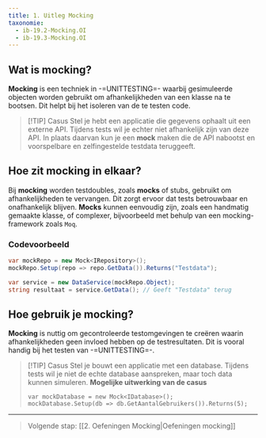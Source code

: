 ```yaml
---
title: 1. Uitleg Mocking
taxonomie:
  - ib-19.2-Mocking.OI
  - ib-19.3-Mocking.OI
---
```


## Wat is mocking?
**Mocking** is een techniek in -=UNITTESTING=- waarbij gesimuleerde objecten worden gebruikt om afhankelijkheden van een klasse na te bootsen. Dit helpt bij het isoleren van de te testen code.

> [!TIP] Casus
> Stel je hebt een applicatie die gegevens ophaalt uit een externe API. Tijdens tests wil je echter niet afhankelijk zijn van deze API. In plaats daarvan kun je een **mock** maken die de API nabootst en voorspelbare en zelfingestelde testdata teruggeeft.

## Hoe zit mocking in elkaar?
Bij **mocking** worden testdoubles, zoals **mocks** of stubs, gebruikt om afhankelijkheden te vervangen. Dit zorgt ervoor dat tests betrouwbaar en onafhankelijk blijven. **Mocks** kunnen eenvoudig zijn, zoals een handmatig gemaakte klasse, of complexer, bijvoorbeeld met behulp van een mocking-framework zoals `Moq`.

### Codevoorbeeld
```C#
var mockRepo = new Mock<IRepository>();
mockRepo.Setup(repo => repo.GetData()).Returns("Testdata");

var service = new DataService(mockRepo.Object);
string resultaat = service.GetData(); // Geeft "Testdata" terug
```

## Hoe gebruik je mocking?
**Mocking** is nuttig om gecontroleerde testomgevingen te creëren waarin afhankelijkheden geen invloed hebben op de testresultaten. Dit is vooral handig bij het testen van -=UNITTESTING=-.

> [!TIP] Casus
> Stel je bouwt een applicatie met een database. Tijdens tests wil je niet de echte database aanspreken, maar toch data kunnen simuleren.
> **Mogelijke uitwerking van de casus**
> ```Csharp
> var mockDatabase = new Mock<IDatabase>();
> mockDatabase.Setup(db => db.GetAantalGebruikers()).Returns(5);
> ```

---

> Volgende stap: [[2. Oefeningen Mocking|Oefeningen mocking]]